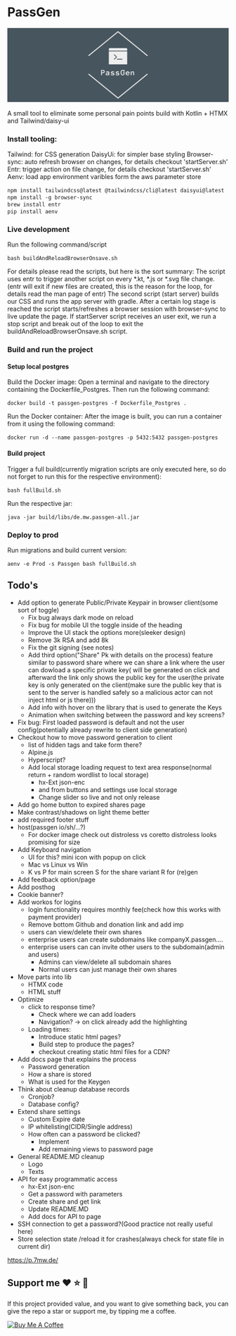 # PassGen

![logo](https://github.com/MartinWie/PassGen/blob/master/logo.png)

A small tool to eliminate some personal pain points build with Kotlin + HTMX and Tailwind/daisy-ui

### Install tooling:

Tailwind: for CSS generation
DaisyUi: for simpler base styling
Browser-sync: auto refresh browser on changes, for details checkout 'startServer.sh'
Entr: trigger action on file change, for details checkout 'startServer.sh'
Aenv: load app environment varibles form the aws parameter store

```Terminal
npm install tailwindcss@latest @tailwindcss/cli@latest daisyui@latest
npm install -g browser-sync 
brew install entr
pip install aenv
```

### Live development

Run the following command/script

```Terminal
bash buildAndReloadBrowserOnsave.sh
```

For details please read the scripts, but here is the sort summary:
The script uses entr to trigger another script on every *.kt, *.js or *.svg file change.
(entr will exit if new files are created, this is the reason for the loop, for details read the man page of entr)
The second script (start server) builds our CSS and runs the app server with gradle.
After a certain log stage is reached the script starts/refreshes a browser session with browser-sync to live update the
page.
If startServer script receives an user exit, we run a stop script and break out of the loop to exit the
buildAndReloadBrowserOnsave.sh script.

### Build and run the project

#### Setup local postgres

Build the Docker image: Open a terminal and navigate to the directory containing the Dockerfile_Postgres. Then run the
following command:

```Terminal
docker build -t passgen-postgres -f Dockerfile_Postgres .
```

Run the Docker container: After the image is built, you can run a container from it using the following command:

```Terminal
docker run -d --name passgen-postgres -p 5432:5432 passgen-postgres
```

#### Build project

Trigger a full build(currently migration scripts are only executed here, so do not forget to run this for the respective
environment):

```Terminal
bash fullBuild.sh
```

Run the respective jar:

```Terminal
java -jar build/libs/de.mw.passgen-all.jar 
```

### Deploy to prod

Run migrations and build current version:

```Terminal
aenv -e Prod -s Passgen bash fullBuild.sh
```

## Todo's

- Add option to generate Public/Private Keypair in browser client(some sort of toggle)
    - Fix bug always dark mode on reload
    - Fix bug for mobile UI the toggle inside of the heading
    - Improve the UI stack the options more(sleeker design)
    - Remove 3k RSA and add 8k
    - Fix the git signing (see notes)
    - Add third option("Share" Pk with details on the process) feature similar to password share where we can share a
      link where the user can dowload a specific private key(
      will be generated on click and afterward the link only shows the public key for the user(the private key is only
      generated on the client(make sure the public key that is sent to the server is handled safely so a malicious
      actor can not inject html or js there)))
    - Add info with hover on the library that is used to generate the Keys
    - Animation when switching between the password and key screens?
- Fix bug: First loaded password is default and not the user config(potentially already rewrite to client side
  generation)
- Checkout how to move password generation to client
    - list of hidden tags and take form there?
    - Alpine.js
    - Hyperscript?
    - Add local storage loading request to text area response(normal return + random wordlist to local storage)
        - hx-Ext json-enc
        - and from buttons and settings use local storage
        - Change slider so live and not only release
- Add go home button to expired shares page
- Make contrast/shadows on light theme better
- add required footer stuff
- host(passgen io/sh/...?)
    - For docker image check out distroless vs coretto distroless looks promising for size
- Add Keyboard navigation
    - UI for this? mini icon with popup on click
    - Mac vs Linux vs Win
    - K vs P for main screen S for the share variant R for (re)gen
- Add feedback option/page
- Add posthog
- Cookie banner?
- Add workos for logins
    - login functionality requires monthly fee(check how this works with payment provider)
    - Remove bottom Github and donation link and add imp
    - users can view/delete their own shares
    - enterprise users can create subdomains like companyX.passgen....
    - enterprise users can can invite other users to the subdomain(admin and users)
        - Admins can view/delete all subdomain shares
        - Normal users can just manage their own shares
- Move parts into lib
    - HTMX code
    - HTML stuff
- Optimize
    - click to response time?
        - Check where we can add loaders
        - Navigation? -> on click already add the highlighting
    - Loading times:
        - Introduce static html pages?
        - Build step to produce the pages?
        - checkout creating static html files for a CDN?
- Add docs page that explains the process
    - Password generation
    - How a share is stored
    - What is used for the Keygen
- Think about cleanup database records
    - Cronjob?
    - Database config?
- Extend share settings
    - Custom Expire date
    - IP whitelisting(CIDR/Single address)
    - How often can a password be clicked?
        - Implement
        - Add remaining views to password page
- General README.MD cleanup
    - Logo
    - Texts
- API for easy programmatic access
    - hx-Ext json-enc
    - Get a password with parameters
    - Create share and get link
    - Update README.MD
    - Add docs for API to page
- SSH connection to get a password?(Good practice not really useful here)
- Store selection state /reload it for crashes(always check for state file in current dir)

https://p.7mw.de/

## Support me :heart: :star: :money_with_wings:

If this project provided value, and you want to give something back, you can give the repo a star or support me, by
tipping me a coffee.

<a href="https://buymeacoffee.com/MartinWie" target="_blank"><img src="https://cdn.buymeacoffee.com/buttons/v2/default-blue.png" alt="Buy Me A Coffee" width="170"></a>
